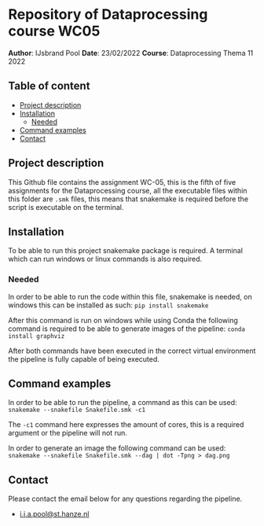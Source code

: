 # Repository of Dataprocessing course WC05 #
__Author__: IJsbrand Pool
__Date__: 23/02/2022 
__Course__: Dataprocessing Thema 11 2022 

## Table of content

- [Project description](#project-description)
- [Installation](#installation)
    * [Needed](#needed)
- [Command examples](#command-examples)
- [Contact](#contact)

## Project description
This Github file contains the assignment WC-05, this is the fifth of five assignments for the Dataprocessing course, all the executable files within this folder are `.smk` files, this means that snakemake is required before the script is executable on the terminal.

## Installation
To be able to run this project snakemake package is required. A terminal which can run windows or linux commands is also required.

### Needed
In order to be able to run the code within this file, snakemake is needed, on windows this can be installed as such: `pip install snakemake`

After this command is run on windows while using Conda the following command is required to be able to generate images of the pipeline: `conda install graphviz`

After both commands have been executed in the correct virtual environment the pipeline is fully capable of being executed.

## Command examples
In order to be able to run the pipeline, a command as this can be used:
`snakemake --snakefile Snakefile.smk -c1`

The `-c1` command here expresses the amount of cores, this is a required argument or the pipeline will not run.

In order to generate an image the following command can be used:
`snakemake --snakefile Snakefile.smk --dag | dot -Tpng > dag.png`

## Contact
Please contact the email below for any questions regarding the pipeline.
* i.j.a.pool@st.hanze.nl  